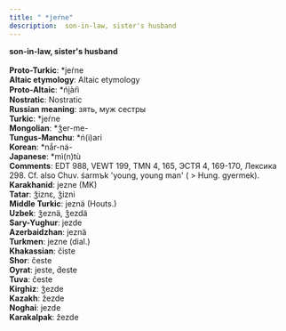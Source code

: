 ```yaml
---
title: " *jeŕne"
description:  son-in-law, sister's husband
---
```

<p data-pagefind-weight="0.5">
<strong> son-in-law, sister's husband</strong><br><br>
<strong>Proto-Turkic</strong>:  *jeŕne<br>
<strong>Altaic etymology</strong>:  Altaic etymology<br>
<strong> Proto-Altaic</strong>:  *ńi̯àŕì<br>
<strong>Nostratic</strong>:  Nostratic<br>
<strong>Russian meaning</strong>:  зять, муж сестры<br>
<strong>Turkic</strong>:  *jeŕne<br>
<strong>Mongolian</strong>:  *ǯer-me-<br>
<strong>Tungus-Manchu</strong>:  *ń(i)ari<br>
<strong>Korean</strong>:  *nắr-ná-<br>
<strong>Japanese</strong>:  *mì(n)tù<br>
<strong>Comments</strong>:  EDT 988, VEWT 199, TMN 4, 165, ЭСТЯ 4, 169-170, Лексика 298. Cf. also Chuv. śarmъk 'young, young man' ( > Hung. gyermek).<br>
<strong>Karakhanid</strong>:  jezne (MK)<br>
<strong>Tatar</strong>:  ǯiznɛ, ǯizni<br>
<strong>Middle Turkic</strong>:  jeznä (Houts.)<br>
<strong>Uzbek</strong>:  ǯeznä, ǯezdä<br>
<strong>Sary-Yughur</strong>:  jezde<br>
<strong>Azerbaidzhan</strong>:  jeznä<br>
<strong>Turkmen</strong>:  jezne (dial.)<br>
<strong>Khakassian</strong>:  čiste<br>
<strong>Shor</strong>:  česte<br>
<strong>Oyrat</strong>:  jeste, d́este<br>
<strong>Tuva</strong>:  česte<br>
<strong>Kirghiz</strong>:  ǯezde<br>
<strong>Kazakh</strong>:  žezde<br>
<strong>Noghai</strong>:  jezde<br>
<strong>Karakalpak</strong>:  žezde<br>

</p>
